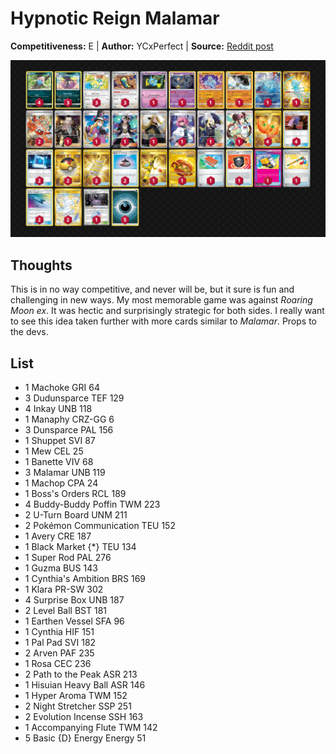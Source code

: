 # Hypnotic Reign Malamar

**Competitiveness:** E | **Author:** YCxPerfect | **Source:** [Reddit post](https://www.reddit.com/r/PTCGL/comments/1lfj3qr/still_my_favorite_expanded_meme_deck/)

![decklist](../../!Images/Live%20Expanded/3SUM-DRI/Malamar.png)

## Thoughts
This is in no way competitive, and never will be, but it sure is fun and challenging in new ways. My most memorable game was against *Roaring Moon ex*. It was hectic and surprisingly strategic for both sides. I really want to see this idea taken further with more cards similar to *Malamar*. Props to the devs.

## List
* 1 Machoke GRI 64
* 3 Dudunsparce TEF 129
* 4 Inkay UNB 118
* 1 Manaphy CRZ-GG 6
* 3 Dunsparce PAL 156
* 1 Shuppet SVI 87
* 1 Mew CEL 25
* 1 Banette VIV 68
* 3 Malamar UNB 119
* 1 Machop CPA 24
* 1 Boss's Orders RCL 189
* 4 Buddy-Buddy Poffin TWM 223
* 2 U-Turn Board UNM 211
* 2 Pokémon Communication TEU 152
* 1 Avery CRE 187
* 1 Black Market {*} TEU 134
* 1 Super Rod PAL 276
* 1 Guzma BUS 143
* 1 Cynthia's Ambition BRS 169
* 1 Klara PR-SW 302
* 4 Surprise Box UNB 187
* 2 Level Ball BST 181
* 1 Earthen Vessel SFA 96
* 1 Cynthia HIF 151
* 1 Pal Pad SVI 182
* 2 Arven PAF 235
* 1 Rosa CEC 236
* 2 Path to the Peak ASR 213
* 1 Hisuian Heavy Ball ASR 146
* 1 Hyper Aroma TWM 152
* 2 Night Stretcher SSP 251
* 2 Evolution Incense SSH 163
* 1 Accompanying Flute TWM 142
* 5 Basic {D} Energy Energy 51
